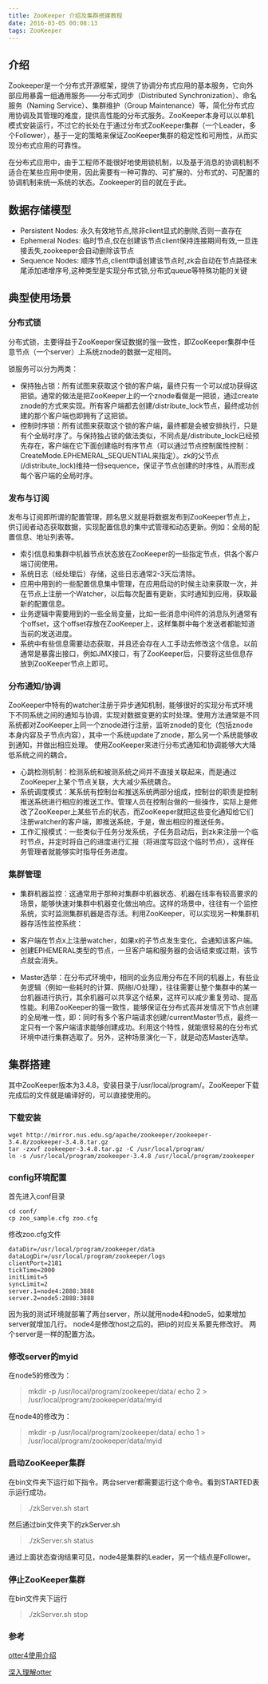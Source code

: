 ```yaml
---
title: ZooKeeper 介绍及集群搭建教程
date: 2016-03-05 00:08:13
tags: ZooKeeper
---
```


## 介绍
Zookeeper是一个分布式开源框架，提供了协调分布式应用的基本服务，它向外部应用暴露一组通用服务——分布式同步（Distributed Synchronization）、命名服务（Naming Service）、集群维护（Group Maintenance）等，简化分布式应用协调及其管理的难度，提供高性能的分布式服务。ZooKeeper本身可以以单机模式安装运行，不过它的长处在于通过分布式ZooKeeper集群（一个Leader，多个Follower），基于一定的策略来保证ZooKeeper集群的稳定性和可用性，从而实现分布式应用的可靠性。

在分布式应用中，由于工程师不能很好地使用锁机制，以及基于消息的协调机制不适合在某些应用中使用，因此需要有一种可靠的、可扩展的、分布式的、可配置的协调机制来统一系统的状态。Zookeeper的目的就在于此。

## 数据存储模型
- Persistent Nodes: 永久有效地节点,除非client显式的删除,否则一直存在
- Ephemeral Nodes: 临时节点,仅在创建该节点client保持连接期间有效,一旦连接丢失,zookeeper会自动删除该节点
- Sequence Nodes: 顺序节点,client申请创建该节点时,zk会自动在节点路径末尾添加递增序号,这种类型是实现分布式锁,分布式queue等特殊功能的关键

## 典型使用场景
### 分布式锁
分布式锁，主要得益于ZooKeeper保证数据的强一致性，即ZooKeeper集群中任意节点（一个server）上系统znode的数据一定相同。

锁服务可以分为两类：

- 保持独占锁：所有试图来获取这个锁的客户端，最终只有一个可以成功获得这把锁。通常的做法是把ZooKeeper上的一个znode看做是一把锁，通过create znode的方式来实现。所有客户端都去创建/distribute_lock节点，最终成功创建的那个客户端也即拥有了这把锁。
- 控制时序锁：所有试图来获取这个锁的客户端，最终都是会被安排执行，只是有个全局时序了。与保持独占锁的做法类似，不同点是/distribute_lock已经预先存在，客户端在它下面创建临时有序节点（可以通过节点控制属性控制：CreateMode.EPHEMERAL_SEQUENTIAL来指定）。zk的父节点(/distribute_lock)维持一份sequence，保证子节点创建的时序性，从而形成每个客户端的全局时序。

### 发布与订阅
发布与订阅即所谓的配置管理，顾名思义就是将数据发布到ZooKeeper节点上，供订阅者动态获取数据，实现配置信息的集中式管理和动态更新。例如：全局的配置信息、地址列表等。

- 索引信息和集群中机器节点状态放在ZooKeeper的一些指定节点，供各个客户端订阅使用。
- 系统日志（经处理后）存储，这些日志通常2-3天后清除。
- 应用中用到的一些配置信息集中管理，在应用启动的时候主动来获取一次，并在节点上注册一个Watcher，以后每次配置有更新，实时通知到应用，获取最新的配置信息。
- 业务逻辑中需要用到的一些全局变量，比如一些消息中间件的消息队列通常有个offset，这个offset存放在ZooKeeper上，这样集群中每个发送者都能知道当前的发送进度。
- 系统中有些信息需要动态获取，并且还会存在人工手动去修改这个信息。以前通常是暴露出接口，例如JMX接口，有了ZooKeeper后，只要将这些信息存放到ZooKeeper节点上即可。

### 分布通知/协调
ZooKeeper中特有的watcher注册于异步通知机制，能够很好的实现分布式环境下不同系统之间的通知与协调，实现对数据变更的实时处理。使用方法通常是不同系统都对ZooKeeper上同一个znode进行注册，监听znode的变化（包括znode本身内容及子节点内容），其中一个系统update了znode，那么另一个系统能够收到通知，并做出相应处理。
使用ZooKeeper来进行分布式通知和协调能够大大降低系统之间的耦合。

- 心跳检测机制：检测系统和被测系统之间并不直接关联起来，而是通过ZooKeeper上某个节点关联，大大减少系统耦合。
- 系统调度模式：某系统有控制台和推送系统两部分组成，控制台的职责是控制推送系统进行相应的推送工作。管理人员在控制台做的一些操作，实际上是修改了ZooKeeper上某些节点的状态，而ZooKeeper就把这些变化通知给它们注册watcher的客户端，即推送系统，于是，做出相应的推送任务。
- 工作汇报模式：一些类似于任务分发系统，子任务启动后，到zk来注册一个临时节点，并定时将自己的进度进行汇报（将进度写回这个临时节点），这样任务管理者就能够实时指导任务进度。

### 集群管理
- 集群机器监控：这通常用于那种对集群中机器状态、机器在线率有较高要求的场景，能够快速对集群中机器变化做出响应。这样的场景中，往往有一个监控系统，实时监测集群机器是否存活。利用ZooKeeper，可以实现另一种集群机器存活性监控系统：
 + 客户端在节点x上注册watcher，如果x的子节点发生变化，会通知该客户端。
 + 创建EPHEMERAL类型的节点，一旦客户端和服务器的会话结束或过期，该节点就会消失。
- Master选举：在分布式环境中，相同的业务应用分布在不同的机器上，有些业务逻辑（例如一些耗时的计算、网络I/O处理），往往需要让整个集群中的某一台机器进行执行，其余机器可以共享这个结果，这样可以减少重复劳动、提高性能。利用ZooKeeper的强一致性，能够保证在分布式高并发情况下节点创建的全局唯一性，即：同时有多个客户端请求创建/currentMaster节点，最终一定只有一个客户端请求能够创建成功。利用这个特性，就能很轻易的在分布式环境中进行集群选取了。另外，这种场景演化一下，就是动态Master选举。

## 集群搭建
其中ZooKeeper版本为3.4.8，安装目录于/usr/local/program/。ZooKeeper下载完成后的文件就是编译好的，可以直接使用的。
### 下载安装
```shell
wget http://mirror.nus.edu.sg/apache/zookeeper/zookeeper-3.4.8/zookeeper-3.4.8.tar.gz
tar -zxvf zookeeper-3.4.8.tar.gz -C /usr/local/program/
ln -s /usr/local/program/zookeeper-3.4.8 /usr/local/program/zookeeper
```

### config环境配置
首先进入conf目录
```shell
cd conf/
cp zoo_sample.cfg zoo.cfg
```

修改zoo.cfg文件
```shell
dataDir=/usr/local/program/zookeeper/data
dataLogDir=/usr/local/program/zookeeper/logs
clientPort=2181
tickTime=2000
initLimit=5
syncLimit=2
server.1=node4:2888:3888
server.2=node5:2888:3888
```

因为我的测试环境就部署了两台server，所以就用node4和node5，如果增加server就增加几行。
node4是修改host之后的。把ip的对应关系要先修改好。
两个server是一样的配置方法。

### 修改server的myid
在node5的修改为：
>mkdir -p /usr/local/program/zookeeper/data/ echo 2 > /usr/local/program/zookeeper/data/myid

在node4的修改为：
>mkdir -p /usr/local/program/zookeeper/data/ echo 1 > /usr/local/program/zookeeper/data/myid

### 启动ZooKeeper集群
在bin文件夹下运行如下指令。两台server都需要运行这个命令。看到STARTED表示运行成功。
>./zkServer.sh start

然后通过bin文件夹下的zkServer.sh
>./zkServer.sh status

通过上面状态查询结果可见，node4是集群的Leader，另一个结点是Follower。

### 停止ZooKeeper集群
在bin文件夹下运行
>./zkServer.sh stop

### 参考

[otter4使用介绍](https://docs.google.com/presentation/d/1FDrfVEoNV7AlPOrgXYKo2L_70NDizhwrMpfCG0vztf8/edit#slide=id.p)

[深入理解otter](https://docs.google.com/presentation/d/1FDrfVEoNV7AlPOrgXYKo2L_70NDizhwrMpfCG0vztf8/edit#slide=id.p)